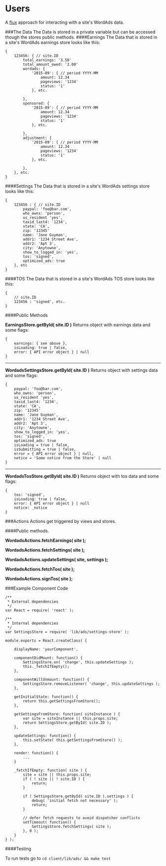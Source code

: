 Users
=====

A [flux](https://facebook.github.io/flux/docs/overview.html#content) approach for interacting with a site's WordAds data.

###The Data
The Data is stored in a private variable but can be accessed though the stores public methods.
####Earnings
The Data that is stored in a site's WordAds earnings store looks like this:
```
{
	123456: { // site.ID
		total_earnings: '3.50'
		total_amount_owed: '2.00'
		wordads: {
			'2015-09': { // period YYYY-MM
				amount: 12.34
				pageviews: '1234'
				status: '1'
			}, etc.

		},
		sponsored: {
			'2015-09': { // period YYYY-MM
				amount: 12.34
				pageviews: '1234'
				status: '1'
			}, etc.

		},
		adjustment: {
			'2015-09': { // period YYYY-MM
				amount: 12.34
				pageviews: '1234'
				status: '1'
			}, etc.

		},
	}, etc.
}
```
####Settings
The Data that is stored in a site's WordAds settings store looks like this:
```
{
	123456 : { // site.ID
		paypal: 'foo@bar.com',
		who_owns: 'person',
		us_resident 'yes',
		taxid_last4: '1234',
		state: 'CA',
		zip: '12345'
		name: 'Jane Guyman',
		addr1: '1234 Street Ave',
		addr2: 'Apt 3',
		city: 'Anytowne',
		show_to_logged_in: 'yes',
		tos: 'signed',
		optimized_ads: true
	}, etc
}
```
####TOS
The Data that is stored in a site's WordAds TOS store looks like this:
```
{
	// site.ID
	123456 : 'signed', etc.
}
```
####Public Methods

**EarningsStore.getById( site.ID )**
Returns object with earnings data and some flags:
```
{
	earnings: { see above },
	isLoading: true | false,
	error: { API error object } | null
}
```

---

**WordadsSettingsStore.getById( site.ID )**
Returns object with settings data and some flags:
```
{
	paypal: 'foo@bar.com',
	who_owns: 'person',
	us_resident 'yes',
	taxid_last4: '1234',
	state: 'CA',
	zip: '12345'
	name: 'Jane Guyman',
	addr1: '1234 Street Ave',
	addr2: 'Apt 3',
	city: 'Anytowne',
	show_to_logged_in: 'yes',
	tos: 'signed',
	optimized_ads: true
	isLoading = true | false,
	isSubmitting = true | false,
	error = { API error object } | null,
	notice = 'Some notice from the Store' | null
}
```

---

**WordadsTosStore.getById( site.ID )**
Returns object with tos data and some flags:
```
{
	tos: 'signed',
	isLoading: true | false,
	error: { API error object } | null
	notice: _notice
}
```

###Actions
Actions get triggered by views and stores.

####Public methods.

**WordadsActions.fetchEarnings( site );**

**WordadsActions.fetchSettings( site );**

**WordadsActions.updateSettings( site, settings );**

**WordadsActions.fetchTos( site );**

**WordadsActions.signTos( site );**

###Example Component Code

```
/**
 * External dependencies
 */
var React = require( 'react' );

/**
 * Internal dependencies
 */
var SettingsStore = require( 'lib/ads/settings-store' );

module.exports = React.createClass( {

	displayName: 'yourComponent',

	componentDidMount: function() {
		SettingsStore.on( 'change', this.updateSettings );
		this._fetchIfEmpty();
	},

	componentWillUnmount: function() {
		SettingsStore.removeListener( 'change', this.updateSettings );
	},

	getInitialState: function() {
		return this.getSettingsFromStore();
	},

	getSettingsFromStore: function( siteInstance ) {
		var site = siteInstance || this.props.site;
		return SettingsStore.getById( site.ID );
	},

	updateSettings: function() {
		this.setState( this.getSettingsFromStore() );
	},

	render: function() {
		...
	}

	_fetchIfEmpty: function( site ) {
		site = site || this.props.site;
		if ( ! site || ! site.ID ) {
			return;
		}

		if ( SettingsStore.getById( site.ID ).settings ) {
			debug( 'initial fetch not necessary' );
			return;
		}

		// defer fetch requests to avoid dispatcher conflicts
		setTimeout( function() {
			SettingsStore.fetchSettings( site );
		}, 0 );
	}
} );
```

####Testing

To run tests go to
```cd client/lib/ads/ && make test```
